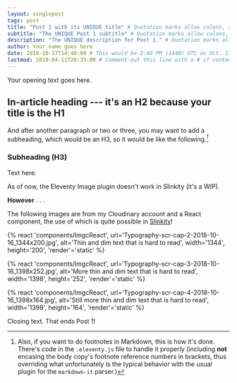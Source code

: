```yaml
---
layout: singlepost
tags: post
title: "Post 1 with its UNIQUE title" # Quotation marks allow colons, semicolons, etc.
subtitle: "The UNIQUE Post 1 subtitle" # Quotation marks allow colons, semicolons, etc.
description: "The UNIQUE description for Post 1." # Quotation marks allow colons, semicolons, etc.
author: Your name goes here
date: 2018-10-17T14:40:00 # This would be 2:40 PM (1440) UTC on Oct. 17, 2018
lastmod: 2019-04-11T20:33:00 # Comment-out this line with a # if content is unchanged
---
```


Your opening text goes here.

## In-article heading --- it's an H2 because your title is the H1

And after another paragraph or two or three, you may want to add a subheading, which would be an H3, so it would be like the following.[^fnExample]

[^fnExample]: Also, if you want to do footnotes in Markdown, this is how it's done. There's code in the `.eleventy.js` file to handle it properly (including **not** encasing the body copy's footnote reference numbers in brackets, thus overriding what unfortunately is the typical behavior with the usual plugin for the `markdown-it` parser.)

### Subheading (H3)

Text here.

As of now, the Eleventy Image plugin doesn't work in Slinkity (it's a WIP).

**However** . . .

The following images are from my Cloudinary account and a React component, the use of which is quite possible in [Slinkity](https://slinkity.dev)!

{% react 'components/ImgcReact', url='Typography-scr-cap-2-2018-10-16_1344x200.jpg', alt='Thin and dim text that is hard to read', width='1344', height='200', 'render'='static' %}

{% react 'components/ImgcReact', url='Typography-scr-cap-3-2018-10-16_1398x252.jpg', alt='More thin and dim text that is hard to read', width='1398', height='252', 'render'='static' %}

{% react 'components/ImgcReact', url='Typography-scr-cap-4-2018-10-16_1398x164.jpg', alt='Still more thin and dim text that is hard to read', width='1398', height='164', 'render'='static' %}

Closing text. That ends Post 1!